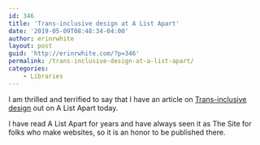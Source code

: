 ```yaml
---
id: 346
title: 'Trans-inclusive design at A List Apart'
date: '2019-05-09T08:48:34-04:00'
author: erinrwhite
layout: post
guid: 'http://erinrwhite.com/?p=346'
permalink: /trans-inclusive-design-at-a-list-apart/
categories:
    - Libraries
---
```


I am thrilled and terrified to say that I have an article on [Trans-inclusive design](https://alistapart.com/article/trans-inclusive-design/ "Trans-inclusive design") out on A List Apart today.

I have read A List Apart for years and have always seen it as The Site for folks who make websites, so it is an honor to be published there.